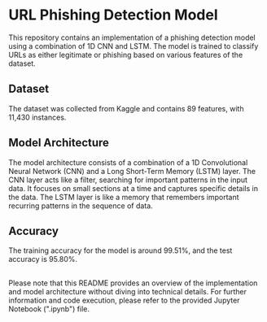 # URL Phishing Detection Model
This repository contains an implementation of a phishing detection model using a combination of 1D CNN and LSTM. The model is trained to classify URLs as either legitimate or phishing based on various features of the dataset.

## Dataset
The dataset was collected from Kaggle and contains 89 features, with 11,430 instances.

## Model Architecture
The model architecture consists of a combination of a 1D Convolutional Neural Network (CNN) and a Long Short-Term Memory (LSTM) layer. The CNN layer acts like a filter, searching for important patterns in the input data. It focuses on small sections at a time and captures specific details in the data. The LSTM layer is like a memory that remembers important recurring patterns in the sequence of data.

## Accuracy
The training accuracy for the model is around 99.51%, and the test accuracy is 95.80%.

##
Please note that this README provides an overview of the implementation and model architecture without diving into technical details. For further information and code execution, please refer to the provided Jupyter Notebook (".ipynb") file.